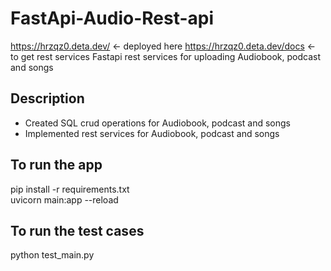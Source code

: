 # FastApi-Audio-Rest-api
https://hrzqz0.deta.dev/ <- deployed here
https://hrzqz0.deta.dev/docs <- to get rest services
Fastapi rest services for uploading Audiobook, podcast and songs

## Description
- Created SQL crud operations for Audiobook, podcast and songs
- Implemented rest services for Audiobook, podcast and songs

## To run the app
pip install -r requirements.txt<br>
uvicorn main:app --reload

## To run the test cases
python test_main.py

